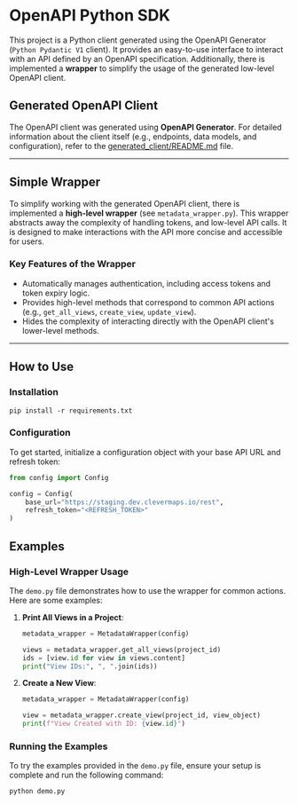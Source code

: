 # OpenAPI Python SDK

This project is a Python client generated using the OpenAPI Generator (`Python Pydantic V1` client). It provides an easy-to-use interface to interact with an API defined by an OpenAPI specification. 
Additionally, there is implemented a **wrapper** to simplify the usage of the generated low-level OpenAPI client.

## Generated OpenAPI Client

The OpenAPI client was generated using **OpenAPI Generator**. For detailed information about the client itself (e.g., endpoints, data models, and configuration), refer to the [generated_client/README.md](generated_client/README.md) file.

---

## Simple Wrapper

To simplify working with the generated OpenAPI client, there is implemented a **high-level wrapper** (see `metadata_wrapper.py`). This wrapper abstracts away the complexity of handling tokens, and low-level API calls. It is designed to make interactions with the API more concise and accessible for users.

### Key Features of the Wrapper
- Automatically manages authentication, including access tokens and token expiry logic.
- Provides high-level methods that correspond to common API actions (e.g., `get_all_views`, `create_view`, `update_view`).
- Hides the complexity of interacting directly with the OpenAPI client's lower-level methods.

---

## How to Use

### Installation

```
pip install -r requirements.txt
```

### Configuration

To get started, initialize a configuration object with your base API URL and refresh token:
```python
from config import Config

config = Config(
    base_url="https://staging.dev.clevermaps.io/rest",
    refresh_token="<REFRESH_TOKEN>"
)
```

## Examples

### High-Level Wrapper Usage

The `demo.py` file demonstrates how to use the wrapper for common actions. Here are some examples:

1. **Print All Views in a Project**:
   ```python
   metadata_wrapper = MetadataWrapper(config)
   
   views = metadata_wrapper.get_all_views(project_id)
   ids = [view.id for view in views.content]
   print("View IDs:", ", ".join(ids))
   ```
   
2. **Create a New View**:
   ```python
   metadata_wrapper = MetadataWrapper(config)
   
   view = metadata_wrapper.create_view(project_id, view_object)
   print(f"View Created with ID: {view.id}")
   ```

### Running the Examples

To try the examples provided in the `demo.py` file, ensure your setup is complete and run the following command:
```bash
python demo.py
```